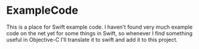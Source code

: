 ExampleCode
===========

This is a place for Swift example code. I haven't found very much example code on the net yet for some things in Swift, so whenever I find something useful in Objective-C I'll translate it to swift and add it to this project.
